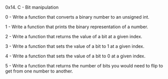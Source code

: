 0x14. C - Bit manipulation

0 - Write a function that converts a binary number to an unsigned int.

1 - Write a function that prints the binary representation of a number.

2 - Write a function that returns the value of a bit at a given index.

3 - Write a function that sets the value of a bit to 1 at a given index.

4 - Write a function that sets the value of a bit to 0 at a given index.

5 - Write a function that returns the number of bits you would need to flip to get from one number to another.
